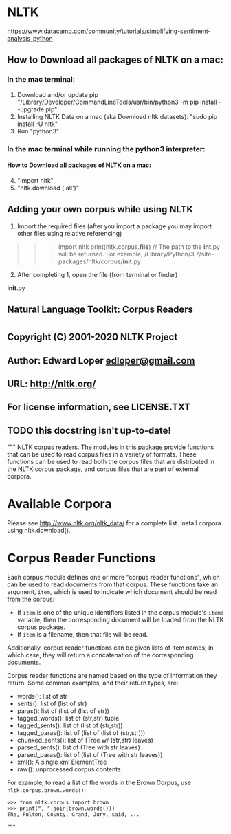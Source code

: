 # NLTK

https://www.datacamp.com/community/tutorials/simplifying-sentiment-analysis-python
## How to Download **all** packages of NLTK on a mac:
### In the mac terminal:
1. Download and/or update pip "/Library/Developer/CommandLineTools/usr/bin/python3 -m pip install --upgrade pip"
2. Installing NLTK Data on a mac (aka Download nltk datasets): "sudo pip install -U nltk"
3. Run "python3"
### In the mac terminal while running the python3 interpreter:
#### How to Download **all** packages of NLTK on a mac:
4. "import nltk"
5. "nltk.download ('all')"


## Adding your own corpus while using NLTK
1. Import the required files (after you import a package you may import other files using relative referencing)
>>> import nltk 
>>> print(nltk.corpus.__file__) 
// The path to the __int__.py will be returned. For example, /Library/Python/3.7/site-packages/nltk/corpus/__init__.py
2. After completing 1, open the file (from terminal or finder)
>>> 

__init__.py
## Natural Language Toolkit: Corpus Readers
#
## Copyright (C) 2001-2020 NLTK Project
## Author: Edward Loper <edloper@gmail.com>
## URL: <http://nltk.org/>
## For license information, see LICENSE.TXT

## TODO this docstring isn't up-to-date!
"""
NLTK corpus readers.  The modules in this package provide functions
that can be used to read corpus files in a variety of formats.  These
functions can be used to read both the corpus files that are
distributed in the NLTK corpus package, and corpus files that are part
of external corpora.

Available Corpora
=================

Please see http://www.nltk.org/nltk_data/ for a complete list.
Install corpora using nltk.download().

Corpus Reader Functions
=======================
Each corpus module defines one or more "corpus reader functions",
which can be used to read documents from that corpus.  These functions
take an argument, ``item``, which is used to indicate which document
should be read from the corpus:

- If ``item`` is one of the unique identifiers listed in the corpus
  module's ``items`` variable, then the corresponding document will
  be loaded from the NLTK corpus package.
- If ``item`` is a filename, then that file will be read.

Additionally, corpus reader functions can be given lists of item
names; in which case, they will return a concatenation of the
corresponding documents.

Corpus reader functions are named based on the type of information
they return.  Some common examples, and their return types, are:

- words(): list of str
- sents(): list of (list of str)
- paras(): list of (list of (list of str))
- tagged_words(): list of (str,str) tuple
- tagged_sents(): list of (list of (str,str))
- tagged_paras(): list of (list of (list of (str,str)))
- chunked_sents(): list of (Tree w/ (str,str) leaves)
- parsed_sents(): list of (Tree with str leaves)
- parsed_paras(): list of (list of (Tree with str leaves))
- xml(): A single xml ElementTree
- raw(): unprocessed corpus contents

For example, to read a list of the words in the Brown Corpus, use
``nltk.corpus.brown.words()``:

    >>> from nltk.corpus import brown
    >>> print(", ".join(brown.words()))
    The, Fulton, County, Grand, Jury, said, ...

"""
